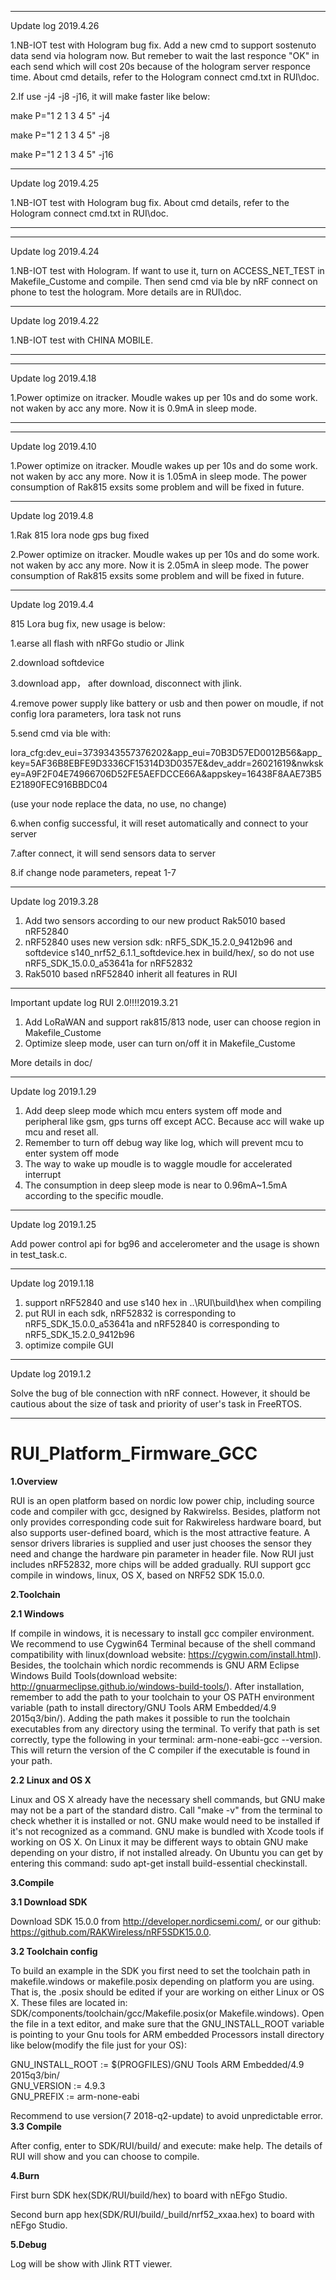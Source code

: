 ***************************************************************************************************************************************

Update log 2019.4.26

1.NB-IOT test with Hologram bug fix. Add a new cmd to support sostenuto data send via hologram now. But remeber to wait the last responce "OK" in each send which will cost 20s because of the hologram server responce time. About cmd details, refer to the Hologram connect cmd.txt in RUI\doc\. 

2.If use -j4 -j8 -j16, it will make faster like below:

make P="1 2 1 3 4 5" -j4

make P="1 2 1 3 4 5" -j8

make P="1 2 1 3 4 5" -j16

***************************************************************************************************************************************

Update log 2019.4.25

1.NB-IOT test with Hologram bug fix. About cmd details, refer to the Hologram connect cmd.txt in RUI\doc\. 

***************************************************************************************************************************************
***************************************************************************************************************************************

Update log 2019.4.24

1.NB-IOT test with Hologram. If want to use it, turn on ACCESS_NET_TEST in Makefile_Custome and compile. Then send cmd via ble by nRF connect on phone to test the hologram. More details are in RUI\doc\. 

***************************************************************************************************************************************

Update log 2019.4.22

1.NB-IOT test with CHINA MOBILE.

***************************************************************************************************************************************
***************************************************************************************************************************************

Update log 2019.4.18

1.Power optimize on itracker. Moudle wakes up per 10s and do some work. not waken by acc any more. Now it is 0.9mA in sleep mode.

***************************************************************************************************************************************

***************************************************************************************************************************************

Update log 2019.4.10

1.Power optimize on itracker. Moudle wakes up per 10s and do some work. not waken by acc any more. Now it is 1.05mA in sleep mode.
The power consumption of Rak815 exsits some problem and will be fixed in future.

***************************************************************************************************************************************

Update log 2019.4.8

1.Rak 815 lora node gps bug fixed

2.Power optimize on itracker. Moudle wakes up per 10s and do some work. not waken by acc any more. Now it is 2.05mA in sleep mode.
The power consumption of Rak815 exsits some problem and will be fixed in future.

***************************************************************************************************************************************

Update log 2019.4.4

815 Lora bug fix, new usage is below:

1.earse all flash with nRFGo studio or Jlink

2.download softdevice

3.download app， after download, disconnect with jlink.

4.remove power supply like battery or usb and then power on moudle, if not config lora parameters, lora task not runs

5.send cmd via ble with:


lora_cfg:dev_eui=3739343557376202&app_eui=70B3D57ED0012B56&app_key=5AF36B8EBFE9D3336CF15314D3D0357E&dev_addr=26021619&nwkskey=A9F2F04E74966706D52FE5AEFDCCE66A&appskey=16438F8AAE73B5E21890FEC916BBDC04


(use your node replace the data, no use, no change)


6.when config successful, it will reset automatically and connect to your server

7.after connect, it will send sensors data to server

8.if change node parameters, repeat 1-7

***************************************************************************************************************************************

Update log 2019.3.28
  
1. Add two sensors according to our new product Rak5010 based nRF52840
2. nRF52840 uses new version sdk: nRF5_SDK_15.2.0_9412b96 and softdevice s140_nrf52_6.1.1_softdevice.hex in build/hex/, so do not use nRF5_SDK_15.0.0_a53641a for nRF52832
3. Rak5010 based nRF52840 inherit all features in RUI
***************************************************************************************************************************************

Important update log RUI 2.0!!!!2019.3.21
  
1. Add LoRaWAN and support rak815/813 node, user can choose region in Makefile_Custome
2. Optimize sleep mode, user can turn on/off it in Makefile_Custome

More details in doc/
***************************************************************************************************************************************

Update log 2019.1.29
  
1. Add deep sleep mode which mcu enters system off mode and peripheral like gsm, gps turns off except ACC. Because acc will wake up mcu and reset all.
2. Remember to turn off debug way like log, which will prevent mcu to enter system off mode
3. The way to wake up moudle is to waggle moudle for accelerated interrupt
4. The consumption in deep sleep mode is near to 0.96mA~1.5mA according to the specific moudle.
***************************************************************************************************************************************

Update log 2019.1.25
  
Add power control api for bg96 and accelerometer and the usage is shown in test_task.c. 
***************************************************************************************************************************************

Update log 2019.1.18
  
1. support nRF52840 and use s140 hex in ..\RUI\build\hex when compiling 
2. put RUI in each sdk, nRF52832 is corresponding to nRF5_SDK_15.0.0_a53641a and nRF52840 is corresponding to nRF5_SDK_15.2.0_9412b96
3. optimize compile GUI
  
***************************************************************************************************************************************

Update log 2019.1.2
  
  Solve the bug of ble connection with nRF connect. However, it should be cautious about the size of task and priority of user's task 
in FreeRTOS.
  
***************************************************************************************************************************************

# RUI_Platform_Firmware_GCC

**1.Overview**

RUI is an open platform based on nordic low power chip, including source code and compiler with gcc, designed by Rakwirelss. Besides, platform not only provides corresponding code suit for Rakwireless hardware board, but also supports user-defined board, which is the most attractive feature. A sensor drivers libraries is supplied and user just chooses the sensor they need and change the hardware pin parameter in header file. Now RUI just includes nRF52832, more chips will be added gradually. RUI support gcc compile in windows, linux, OS X, based on NRF52 SDK 15.0.0.

**2.Toolchain**

**2.1 Windows**

If compile in windows, it is necessary to install gcc compiler environment. We recommend to use Cygwin64 Terminal because of the shell command compatibility with linux(download website: https://cygwin.com/install.html). Besides, the toolchain which nordic recommends is GNU ARM Eclipse Windows Build Tools(download website: http://gnuarmeclipse.github.io/windows-build-tools/). After installation, remember to add the path to your toolchain to your OS PATH environment variable (path to install directory/GNU Tools ARM Embedded/4.9 2015q3/bin/). Adding the path makes it possible to run the toolchain executables from any directory using the terminal. To verify that path is set correctly, type the following in your terminal: arm-none-eabi-gcc --version. This will return the version of the C compiler if the executable is found in your path.

**2.2 Linux and OS X**

Linux and OS X already have the necessary shell commands, but GNU make may not be a part of the standard distro. Call "make -v" from the terminal to check whether it is installed or not. GNU make would need to be installed if it's not recognized as a command. GNU make is bundled with Xcode tools if working on OS X. On Linux it may be different ways to obtain GNU make depending on your distro, if not installed already. On Ubuntu you can get by entering this command: sudo apt-get install build-essential checkinstall.

**3.Compile**

**3.1 Download SDK** 

Download SDK 15.0.0 from http://developer.nordicsemi.com/, or our github: https://github.com/RAKWireless/nRF5SDK15.0.0. 

**3.2 Toolchain config**

To build an example in the SDK you first need to set the toolchain path in makefile.windows or makefile.posix depending on platform you are using. That is, the .posix should be edited if your are working on either Linux or OS X. These files are located in: SDK/components/toolchain/gcc/Makefile.posix(or Makefile.windows). Open the file in a text editor, and make sure that the GNU_INSTALL_ROOT variable is pointing to your Gnu tools for ARM embedded Processors install directory like below(modify the file just for your OS):

GNU_INSTALL_ROOT := $(PROGFILES)/GNU Tools ARM Embedded/4.9 2015q3/bin/  
GNU_VERSION := 4.9.3  
GNU_PREFIX := arm-none-eabi

Recommend to use version(7 2018-q2-update) to avoid unpredictable error.
**3.3 Compile**

After config, enter to SDK/RUI/build/ and execute: make help. The details of RUI will show and you can choose to compile.

**4.Burn**

First burn SDK hex(SDK/RUI/build/hex) to board with nEFgo Studio.

Second burn app hex(SDK/RUI/build/_build/nrf52_xxaa.hex) to board with nEFgo Studio.

**5.Debug**

Log will be show with Jlink RTT viewer.
